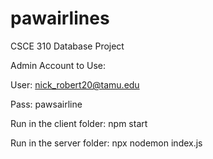 # pawairlines
CSCE 310 Database Project

Admin Account to Use:

User: nick_robert20@tamu.edu

Pass: pawsairline



Run in the client folder: npm start

Run in the server folder: npx nodemon index.js
